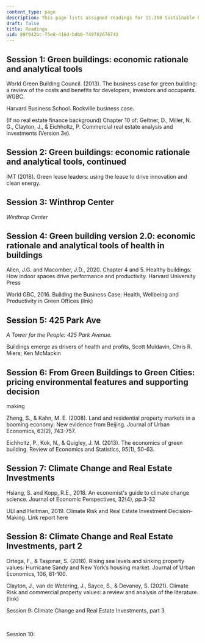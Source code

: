 ```yaml
---
content_type: page
description: This page lists assigned readings for 11.350 Sustainable Real Estate.
draft: false
title: Readings
uid: 89f042bc-75e8-416d-bdb6-749782676743
---
```

## Session 1: Green buildings: economic rationale and analytical tools

World Green Building Council. (2013). The business case for green building: a review of the costs and benefits for developers, investors and occupants. WGBC.

Harvard Business School. Rockville business case.

(If no real estate finance background) Chapter 10 of: Geltner, D., Miller, N. G., Clayton, J., & Eichholtz, P. Commercial real estate analysis and investments (Version 3e).

## Session 2: Green buildings: economic rationale and analytical tools, continued

IMT (2018). Green lease leaders: using the lease to drive innovation and clean energy.

## Session 3: Winthrop Center

*Winthrop Center*

## Session 4: Green building version 2.0: economic rationale and analytical tools of health in buildings

Allen, J.G. and Macomber, J.D., 2020. Chapter 4 and 5. Healthy buildings: How indoor spaces drive performance and productivity. Harvard University Press 

World GBC, 2016. Building the Business Case: Health, Wellbeing and Productivity in Green Offices (link)

## Session 5: 425 Park Ave

*A Tower for the People: 425 Park Avenue.*

Buildings emerge as drivers of health and profits, Scott Muldavin, Chris R. Miers; Ken McMackin

## Session 6: From Green Buildings to Green Cities: pricing environmental features and supporting decision  
making

Zheng, S., & Kahn, M. E. (2008). Land and residential property markets in a booming economy: New evidence from Beijing. Journal of Urban Economics, 63(2), 743-757. 

Eichholtz, P., Kok, N., & Quigley, J. M. (2013). The economics of green building. Review of Economics and Statistics, 95(1), 50-63.

## Session 7: Climate Change and Real Estate Investments 

Hsiang, S. and Kopp, R.E., 2018. An economist's guide to climate change science. Journal of Economic Perspectives, 32(4), pp.3-32 

ULI and Heitman, 2019. Climate Risk and Real Estate Investment Decision-Making. Link report here

## Session 8: Climate Change and Real Estate Investments, part 2 

Ortega, F., & Taṣpınar, S. (2018). Rising sea levels and sinking property values: Hurricane Sandy and New York’s housing market. Journal of Urban Economics, 106, 81-100.

Clayton, J., van de Wetering, J., Sayce, S., & Devaney, S. (2021). Climate Risk and commercial property values: a review and analysis of the literature. (link)

Session 9: Climate Change and Real Estate Investments, part 3

 

Session 10: